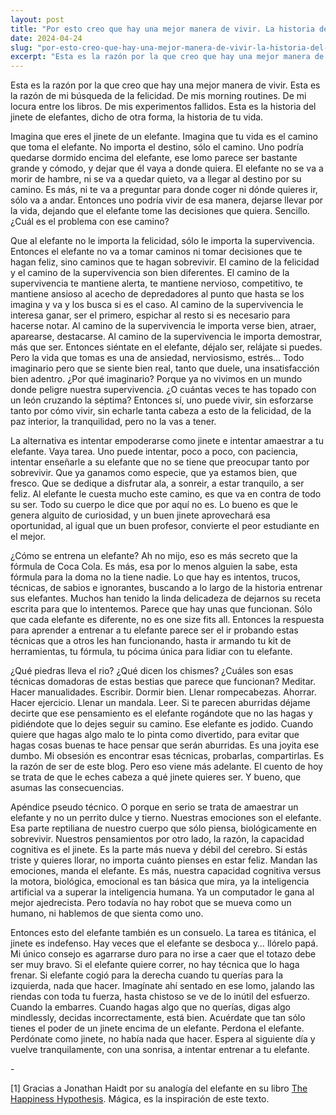 ```yaml
---
layout: post
title: "Por esto creo que hay una mejor manera de vivir. La historia del jinete de elefantes, o la historia de tu vida."
date: 2024-04-24
slug: "por-esto-creo-que-hay-una-mejor-manera-de-vivir-la-historia-del-jinete-de-elefantes-o-la-historia-de-tu-vida"
excerpt: "Esta es la razón por la que creo que hay una mejor manera de vivir.Esta es la razón de mi búsqueda de la felicidad. De mis morning routines. De mi locura entre los libros. De mis experimentos fallidos.Esta es la historia del jinete de elefantes, dicho de otra forma, la historia de tu vida."
---
```


Esta es la razón por la que creo que hay una mejor manera de vivir.
Esta es la razón de mi búsqueda de la felicidad.
De mis morning routines.
De mi locura entre los libros.
De mis experimentos fallidos.
Esta es la historia del jinete de elefantes, dicho de otra forma, la historia de tu vida.

‍Imagina que eres el jinete de un elefante.
Imagina que tu vida es el camino que toma el elefante.
No importa el destino, sólo el camino.
Uno podría quedarse dormido encima del elefante, ese lomo parece ser bastante grande y cómodo, y dejar que él vaya a donde quiera.
El elefante no se va a morir de hambre, ni se va a quedar quieto, va a llegar al destino por su camino.
Es más, ni te va a preguntar para donde coger ni dónde quieres ir, sólo va a andar.
Entonces uno podría vivir de esa manera, dejarse llevar por la vida, dejando que el elefante tome las decisiones que quiera.
Sencillo.
¿Cuál es el problema con ese camino?

‍Que al elefante no le importa la felicidad, sólo le importa la supervivencia.
Entonces el elefante no va a tomar caminos ni tomar decisiones que te hagan feliz, sino caminos que te hagan sobrevivir.
El camino de la felicidad y el camino de la supervivencia son bien diferentes.
El camino de la supervivencia te mantiene alerta, te mantiene nervioso, competitivo, te mantiene ansioso al acecho de depredadores al punto que hasta se los imagina y va y los busca si es el caso.
Al camino de la supervivencia le interesa ganar, ser el primero, espichar al resto si es necesario para hacerse notar.
Al camino de la supervivencia le importa verse bien, atraer, aparearse, destacarse.
Al camino de la supervivencia le importa demostrar, más que ser.
Entonces siéntate en el elefante, déjalo ser, relájate si puedes.
Pero la vida que tomas es una de ansiedad, nerviosismo, estrés… Todo imaginario pero que se siente bien real, tanto que duele, una insatisfacción bien adentro.
¿Por qué imaginario? Porque ya no vivimos en un mundo donde peligre nuestra supervivencia.
¿O cuántas veces te has topado con un león cruzando la séptima?
Entonces sí, uno puede vivir, sin esforzarse tanto por cómo vivir, sin echarle tanta cabeza a esto de la felicidad, de la paz interior, la tranquilidad, pero no la vas a tener.

‍La alternativa es intentar empoderarse como jinete e intentar amaestrar a tu elefante.
Vaya tarea.
Uno puede intentar, poco a poco, con paciencia, intentar enseñarle a su elefante que no se tiene que preocupar tanto por sobrevivir.
Que ya ganamos como especie, que ya estamos bien, que fresco.
Que se dedique a disfrutar ala, a sonreir, a estar tranquilo, a ser feliz.
Al elefante le cuesta mucho este camino, es que va en contra de todo su ser.
Todo su cuerpo le dice que por aquí no es.
Lo bueno es que le genera alguito de curiosidad, y un buen jinete aprovechará esa oportunidad, al igual que un buen profesor, convierte el peor estudiante en el mejor.

‍¿Cómo se entrena un elefante?
Ah no mijo, eso es más secreto que la fórmula de Coca Cola.
Es más, esa por lo menos alguien la sabe, esta fórmula para la doma no la tiene nadie.
Lo que hay es intentos, trucos, técnicas, de sabios e ignorantes, buscando a lo largo de la historia entrenar sus elefantes.
Muchos han tenido la linda delicadeza de dejarnos su receta escrita para que lo intentemos.
Parece que hay unas que funcionan.
Sólo que cada elefante es diferente, no es one size fits all.
Entonces la respuesta para aprender a entrenar a tu elefante parece ser el ir probando estas técnicas que a otros les han funcionando, hasta ir armando tu kit de herramientas, tu fórmula, tu pócima única para lidiar con tu elefante.

‍¿Qué piedras lleva el rio? ¿Qué dicen los chismes? ¿Cuáles son esas técnicas domadoras de estas bestias que parece que funcionan?
Meditar.
Hacer manualidades.
Escribir.
Dormir bien.
Llenar rompecabezas.
Ahorrar.
Hacer ejercicio.
Llenar un mandala.
Leer.
Si te parecen aburridas déjame decirte que ese pensamiento es el elefante rogándote que no las hagas y pidiéndote que lo dejes seguir su camino.
Ese elefante es jodido.
Cuando quiere que hagas algo malo te lo pinta como divertido, para evitar que hagas cosas buenas te hace pensar que serán aburridas.
Es una joyita ese dumbo.
Mi obsesión es encontrar esas técnicas, probarlas, compartirlas.
Es la razón de ser de este blog.
Pero eso viene más adelante.
El cuento de hoy se trata de que le eches cabeza a qué jinete quieres ser.
Y bueno, que asumas las consecuencias.

‍Apéndice pseudo técnico.
O porque en serio se trata de amaestrar un elefante y no un perrito dulce y tierno.
Nuestras emociones son el elefante.
Esa parte reptiliana de nuestro cuerpo que sólo piensa, biológicamente en sobrevivir.
Nuestros pensamientos por otro lado, la razón, la capacidad cognitiva es el jinete.
Es la parte más nueva y débil del cerebro.
Si estás triste y quieres llorar, no importa cuánto pienses en estar feliz.
Mandan las emociones, manda el elefante.
Es más, nuestra capacidad cognitiva versus la motora, biológica, emocional es tan básica que mira, ya la inteligencia artificial va a superar la inteligencia humana.
Ya un computador le gana al mejor ajedrecista.
Pero todavía no hay robot que se mueva como un humano, ni hablemos de que sienta como uno.

‍Entonces esto del elefante también es un consuelo.
La tarea es titánica, el jinete es indefenso.
Hay veces que el elefante se desboca y… llórelo papá.
Mi único consejo es agarrarse duro para no irse a caer que el totazo debe ser muy bravo.
Si el elefante quiere correr, no hay técnica que lo haga frenar.
Si elefante cogió para la derecha cuando tu querías para la izquierda, nada que hacer.
Imagínate ahí sentado en ese lomo, jalando las riendas con toda tu fuerza, hasta chistoso se ve de lo inútil del esfuerzo.
Cuando la embarres.
Cuando hagas algo que no querías, digas algo mindlessly, decidas incorrectamente, está bien.
Acuérdate que tan sólo tienes el poder de un jinete encima de un elefante.
Perdona el elefante.
Perdónate como jinete, no había nada que hacer.
Espera al siguiente día y vuelve tranquilamente, con una sonrisa, a intentar entrenar a tu elefante.

‍-

[1] Gracias a Jonathan Haidt por su analogía del elefante en su libro [The Happiness Hypothesis](https://amzn.to/47YUdSU). Mágica, es la inspiración de este texto.